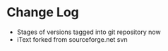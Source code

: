 Change Log
==========

* Stages of versions tagged into git repository now
* iText forked from sourceforge.net svn